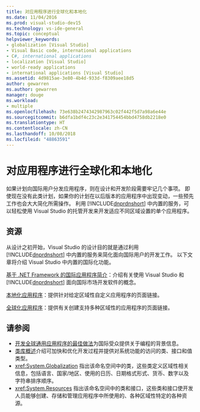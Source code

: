 ```yaml
---
title: 对应用程序进行全球化和本地化
ms.date: 11/04/2016
ms.prod: visual-studio-dev15
ms.technology: vs-ide-general
ms.topic: conceptual
helpviewer_keywords:
- globalization [Visual Studio]
- Visual Basic code, international applications
- C#, international applications
- localization [Visual Studio]
- world-ready applications
- international applications [Visual Studio]
ms.assetid: 4d9815ae-3e80-4b4d-933d-f8309aee18d5
author: gewarren
ms.author: gewarren
manager: douge
ms.workload:
- multiple
ms.openlocfilehash: 73e638b2474342987963c02f442f5d7a98a6e44e
ms.sourcegitcommit: b6dfa1bdf4c23c2e341754454bbd4758db2218e0
ms.translationtype: HT
ms.contentlocale: zh-CN
ms.lasthandoff: 10/08/2018
ms.locfileid: "48863591"
---
```

# <a name="globalizing-and-localizing-applications"></a>对应用程序进行全球化和本地化

如果计划向国际用户分发应用程序，则在设计和开发阶段需要牢记几个事项。 即使现在没有此类计划，如果你的计划在以后版本的应用程序中出现变动，一些预先工作也会大大简化所需操作。 利用 [!INCLUDE[dnprdnshort](../code-quality/includes/dnprdnshort_md.md)] 中内置的服务，可以轻松使用 Visual Studio 的托管开发来开发适应不同区域设置的单个应用程序。

## <a name="resources"></a>资源

 从设计之初开始，Visual Studio 的设计目的就是通过利用 [!INCLUDE[dnprdnshort](../code-quality/includes/dnprdnshort_md.md)] 中内置的服务来简化面向国际用户的开发工作。 以下文章将介绍 Visual Studio 中内置的国际化功能。

 [基于 .NET Framework 的国际应用程序简介](../ide/introduction-to-international-applications-based-on-the-dotnet-framework.md)：介绍有关使用 Visual Studio 和 [!INCLUDE[dnprdnshort](../code-quality/includes/dnprdnshort_md.md)] 面向国际市场开发软件的概念。

 [本地化应用程序](../ide/localizing-applications.md)：提供针对给定区域性自定义应用程序的页面链接。

 [全球化应用程序](../ide/globalizing-applications.md)：提供有关创建支持多种区域性的应用程序的页面链接。

## <a name="see-also"></a>请参阅

- [开发全球通用应用程序的最佳做法](/dotnet/standard/globalization-localization/best-practices-for-developing-world-ready-apps)为国际受众提供关于编程的背景信息。
- [类库概述](/dotnet/standard/class-library-overview)介绍可加快和优化开发过程并提供对系统功能的访问的类、接口和值类型。
- <xref:System.Globalization> 指出该命名空间中的类，这些类定义区域性相关信息，包括语言、国家/地区、使用的日历、日期格式形式、货币、数字以及字符串排序顺序。
- <xref:System.Resources> 指出该命名空间中的类和接口，这些类和接口使开发人员能够创建、存储和管理应用程序中所使用的、各种区域性特定的各种资源。